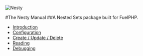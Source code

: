 ![Nesty](img/nesty.png "Nesty")

#The Nesty Manual
##A Nested Sets package built for FuelPHP.

* [Introduction](/manuals/nesty/introduction)
* [Configuration](/manuals/nesty/configuration)
* [Create / Update / Delete](/manuals/nesty/cud)
* [Reading](/manuals/nesty/reading)
* [Debugging](/manuals/nesty/debugging)

